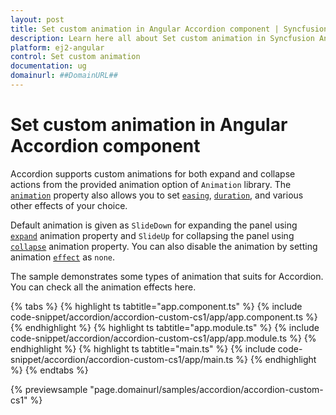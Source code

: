 ```yaml
---
layout: post
title: Set custom animation in Angular Accordion component | Syncfusion
description: Learn here all about Set custom animation in Syncfusion Angular Accordion component of Syncfusion Essential JS 2 and more.
platform: ej2-angular
control: Set custom animation 
documentation: ug
domainurl: ##DomainURL##
---
```


# Set custom animation in Angular Accordion component

Accordion supports custom animations for both expand and collapse actions from the provided animation option of `Animation` library.
The [`animation`](https://ej2.syncfusion.com/angular/documentation/api/accordion#animation) property also allows you to set [`easing`](https://ej2.syncfusion.com/angular/documentation/api/accordion/accordionActionSettingsModel#easing), [`duration`](https://ej2.syncfusion.com/angular/documentation/api/accordion/accordionActionSettingsModel#duration), and various other effects of your choice.

Default animation is given as `SlideDown` for expanding the panel using [`expand`](https://ej2.syncfusion.com/angular/documentation/api/accordion/accordionAnimationSettingsModel#expand) animation property and `SlideUp` for collapsing the panel using [`collapse`](https://ej2.syncfusion.com/angular/documentation/api/accordion/accordionAnimationSettingsModel#collapse) animation property. You can also disable the animation by setting animation [`effect`](https://ej2.syncfusion.com/angular/documentation/api/accordion/accordionActionSettingsModel#effect) as `none`.

The sample demonstrates some types of animation that suits for Accordion. You can check all the animation effects here.

{% tabs %}
{% highlight ts tabtitle="app.component.ts" %}
{% include code-snippet/accordion/accordion-custom-cs1/app/app.component.ts %}
{% endhighlight %}
{% highlight ts tabtitle="app.module.ts" %}
{% include code-snippet/accordion/accordion-custom-cs1/app/app.module.ts %}
{% endhighlight %}
{% highlight ts tabtitle="main.ts" %}
{% include code-snippet/accordion/accordion-custom-cs1/app/main.ts %}
{% endhighlight %}
{% endtabs %}
  
{% previewsample "page.domainurl/samples/accordion/accordion-custom-cs1" %}